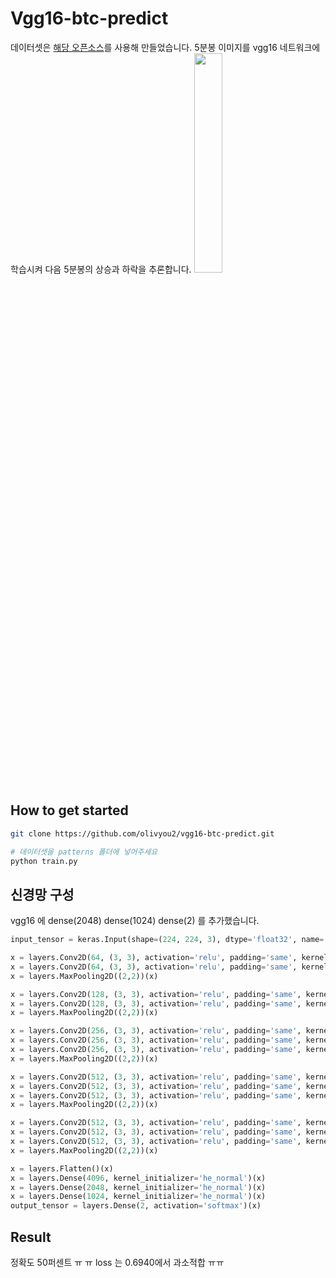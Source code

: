 # Vgg16-btc-predict

데이터셋은 [해당 오픈소스](https://github.com/philipperemy/deep-learning-bitcoin)를 사용해 만들었습니다. 5분봉 이미지를 vgg16 네트워크에 학습시켜 다음 5분봉의 상승과 하락을 추론합니다.
<img src="https://camo.githubusercontent.com/155250796f3ce74ec444d05d61e856739c35fcc0c46ecb4ea69f3b0eeb0a08c3/68747470733a2f2f626974636f696e2e6f72672f696d672f69636f6e732f6f70656e67726170682e706e67" width="30%" height="30%">

## How to get started
~~~~bash
git clone https://github.com/olivyou2/vgg16-btc-predict.git

# 데이터셋을 patterns 폴더에 넣어주세요
python train.py
~~~~

## 신경망 구성
vgg16 에 dense(2048) dense(1024) dense(2) 를 추가했습니다.
~~~~python
input_tensor = keras.Input(shape=(224, 224, 3), dtype='float32', name='input')

x = layers.Conv2D(64, (3, 3), activation='relu', padding='same', kernel_initializer='he_normal', kernel_regularizer=regularizers.l2(0.01))(input_tensor)
x = layers.Conv2D(64, (3, 3), activation='relu', padding='same', kernel_initializer='he_normal', kernel_regularizer=regularizers.l2(0.01))(x)
x = layers.MaxPooling2D((2,2))(x)

x = layers.Conv2D(128, (3, 3), activation='relu', padding='same', kernel_initializer='he_normal', kernel_regularizer=regularizers.l2(0.01))(x)
x = layers.Conv2D(128, (3, 3), activation='relu', padding='same', kernel_initializer='he_normal', kernel_regularizer=regularizers.l2(0.01))(x)
x = layers.MaxPooling2D((2,2))(x)

x = layers.Conv2D(256, (3, 3), activation='relu', padding='same', kernel_initializer='he_normal', kernel_regularizer=regularizers.l2(0.01))(x)
x = layers.Conv2D(256, (3, 3), activation='relu', padding='same', kernel_initializer='he_normal', kernel_regularizer=regularizers.l2(0.01))(x)
x = layers.Conv2D(256, (3, 3), activation='relu', padding='same', kernel_initializer='he_normal', kernel_regularizer=regularizers.l2(0.01))(x)
x = layers.MaxPooling2D((2,2))(x)

x = layers.Conv2D(512, (3, 3), activation='relu', padding='same', kernel_initializer='he_normal', kernel_regularizer=regularizers.l2(0.01))(x)
x = layers.Conv2D(512, (3, 3), activation='relu', padding='same', kernel_initializer='he_normal', kernel_regularizer=regularizers.l2(0.01))(x)
x = layers.Conv2D(512, (3, 3), activation='relu', padding='same', kernel_initializer='he_normal', kernel_regularizer=regularizers.l2(0.01))(x)
x = layers.MaxPooling2D((2,2))(x)

x = layers.Conv2D(512, (3, 3), activation='relu', padding='same', kernel_initializer='he_normal', kernel_regularizer=regularizers.l2(0.01))(x)
x = layers.Conv2D(512, (3, 3), activation='relu', padding='same', kernel_initializer='he_normal', kernel_regularizer=regularizers.l2(0.01))(x)
x = layers.Conv2D(512, (3, 3), activation='relu', padding='same', kernel_initializer='he_normal', kernel_regularizer=regularizers.l2(0.01))(x)
x = layers.MaxPooling2D((2,2))(x)

x = layers.Flatten()(x)
x = layers.Dense(4096, kernel_initializer='he_normal')(x)
x = layers.Dense(2048, kernel_initializer='he_normal')(x)
x = layers.Dense(1024, kernel_initializer='he_normal')(x)
output_tensor = layers.Dense(2, activation='softmax')(x)
~~~~

## Result

정확도 50퍼센트 ㅠ ㅠ loss 는 0.6940에서 과소적합 ㅠㅠ
